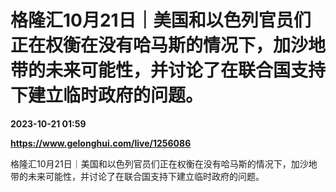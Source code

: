 # 格隆汇10月21日｜美国和以色列官员们正在权衡在没有哈马斯的情况下，加沙地带的未来可能性，并讨论了在联合国支持下建立临时政府的问题。

**2023-10-21 01:59**

**https://www.gelonghui.com/live/1256086**

格隆汇10月21日｜美国和以色列官员们正在权衡在没有哈马斯的情况下，加沙地带的未来可能性，并讨论了在联合国支持下建立临时政府的问题。